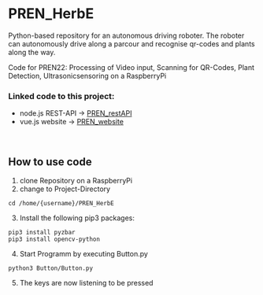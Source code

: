 # PREN_HerbE
Python-based repository for an autonomous driving roboter. The roboter can autonomously drive along a parcour and recognise qr-codes and plants along the way.

Code for PREN22: Processing of Video input, Scanning for QR-Codes, Plant Detection, Ultrasonicsensoring on a RaspberryPi

### Linked code to this project:
- node.js REST-API -> [PREN_restAPI](https://github.com/dave1b/PREN_restAPI)
- vue.js website -> [PREN_website](https://github.com/dave1b/PREN_website)
<br>

## How to use code
1. clone Repository on a RaspberryPi
2. change to Project-Directory
```
cd /home/{username}/PREN_HerbE
```
3. Install the following pip3 packages:
```
pip3 install pyzbar
pip3 install opencv-python
```
4.  Start Programm by executing Button.py 
```
python3 Button/Button.py
```
5. The keys are now listening to be pressed
 


